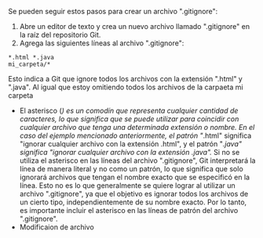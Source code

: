 Se pueden seguir estos pasos para crear un archivo ".gitignore":
1.  Abre un editor de texto y crea un nuevo archivo llamado ".gitignore" en la raíz del repositorio Git.
2.  Agrega las siguientes líneas al archivo ".gitignore":
```
*.html *.java
mi_carpeta/*
```

Esto indica a Git que ignore todos los archivos con la extensión ".html" y ".java". Al igual que estoy omitiendo todos los archivos de la carpaeta mi carpeta
- El asterisco (_) es un comodín que representa cualquier cantidad de caracteres, lo que significa que se puede utilizar para coincidir con cualquier archivo que tenga una determinada extensión o nombre. En el caso del ejemplo mencionado anteriormente, el patrón "_.html" significa "ignorar cualquier archivo con la extensión .html", y el patrón "*.java" significa "ignorar cualquier archivo con la extensión .java".*
Si no se utiliza el asterisco en las líneas del archivo ".gitignore", Git interpretará la línea de manera literal y no como un patrón, lo que significa que solo ignorará archivos que tengan el nombre exacto que se especificó en la línea. Esto no es lo que generalmente se quiere lograr al utilizar un archivo ".gitignore", ya que el objetivo es ignorar todos los archivos de un cierto tipo, independientemente de su nombre exacto. Por lo tanto, es importante incluir el asterisco en las líneas de patrón del archivo ".gitignore".
- Modificaion de archivo